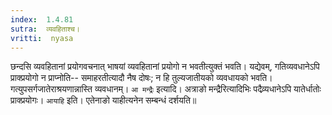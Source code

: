 ```yaml
---
index:  1.4.81
sutra:  व्यवहिताश्च।
vritti:  nyasa
---
```


छन्दसि व्यवहितानां प्रयोगवचनात् भाषयां व्यवहितानां प्रयोगो न भवतीत्युक्तं भवति। यद्येवम्, गतिव्यवधानेऽपि प्राक्प्रयोगो न प्राप्नोति-- समाहरतीत्यादौ नैष दोषः; न हि तुल्यजातीयको व्यवधायको भवति। गत्युपसर्गजातेराश्रयणान्नास्ति व्यवधानम्। `आ मन्द्रैः` इत्यादि। अत्राङो मन्द्रैरित्यादिभिः पदैव्र्यधानेऽपि यातेर्धातोः प्राक्प्रयोगः। `आयाहि` इति। एतेनाङो याहीत्यनेन सम्बन्धं दर्शयति॥
